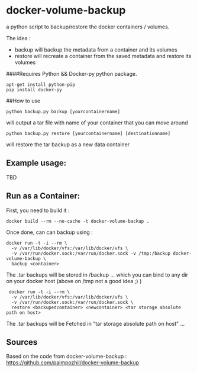 docker-volume-backup
====================

a python script to backup/restore the docker containers / volumes.

The idea :
* backup will backup the metadata from a container and its volumes
* restore will recreate a container from the saved metadata and restore its volumes

####Requires Python && Docker-py python package.

```
apt-get install python-pip 
pip install docker-py
```


##How to use
```
python backup.py backup [yourcontainername]
```

will output a tar file with name of your container that you can move around

```
python backup.py restore [yourcontainername] [destinationname]
```

will restore the tar backup as a new data container

## Example usage:
TBD

## Run as a Container:
First, you need to build it :
```
docker build --rm --no-cache -t docker-volume-backup .
```

Once done, can can backup using :
```
docker run -t -i --rm \
  -v /var/lib/docker/vfs:/var/lib/docker/vfs \
  -v /var/run/docker.sock:/var/run/docker.sock -v /tmp:/backup docker-volume-backup \
  backup <container>
```
The .tar backups will be stored in /backup ... which you can bind to any dir on your docker host (above on /tmp not a good idea ;) )

```
 docker run -t -i --rm \
  -v /var/lib/docker/vfs:/var/lib/docker/vfs \
  -v /var/run/docker.sock:/var/run/docker.sock \
  restore <backupedcontainer> <newcontainer> <tar storage absolute path on host>
```
The .tar backups will be Fetched in "tar storage absolute path on host" ...


## Sources
Based on the code from docker-volume-backup : https://github.com/paimpozhil/docker-volume-backup
